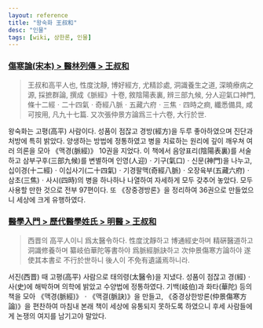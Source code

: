 ```yaml
---
layout: reference
title: "왕숙화 王叔和"
desc: "인물"
tags: [wiki, 상한론, 인물]
---
```


### [傷寒論(宋本) > 醫林列傳 > 王叔和]()

> 王叔和高平人也, 性度沈靜, 博好經方, 尤精診處, 洞識養生之道, 深曉療病之源, 採摭群論, 撰成《脈經》十卷, 敘陰陽表裏, 辨三部九候, 分人迎氣口神門, 條十二經ㆍ二十四氣ㆍ奇經八脈ㆍ五藏六府ㆍ三焦ㆍ四時之痾, 纖悉備具, 咸可按用, 凡九十七篇. 又次張仲景方論爲三十六卷, 大行於世.

왕숙화는 고평(高平) 사람이다. 성품이 점잖고 경방(經方)을 두루 좋아하였으며 진단과 처방에 특히 밝았다. 양생하는 방법에 정통하였고 병을 치료하는 원리에 깊이 깨우쳐 여러 의론을 모아 《맥경(脈經)》 10권을 지었다. 이 책에서 음양표리(陰陽表裏)를 서술하고 삼부구후(三部九候)를 변별하며 인영(人迎)ㆍ기구(氣口)ㆍ신문(神門)을 나누고, 십이경(十二經)ㆍ이십사기(二十四氣)ㆍ기경팔맥(奇經八脈)ㆍ오장육부(五藏六府)ㆍ삼초(三焦)ㆍ사시(四時)의 병을 하나하나 나열하여 자세하게 모두 갖추어 놓았다. 모두 사용할 만한 것으로 전부 97편이다. 또 《장중경방론》을 정리하여 36권으로 만들었으니 세상에 크게 유행하였다.

### [醫學入門 > 歷代醫學姓氏 > 明醫 > 王叔和](https://mediclassics.kr/books/171/volume/1/#content_200)

> 西晋의 高平人이니 爲太醫令하다. 性度沈靜하고 博通經史하며 精硏醫道하고 洞識修養하며 纂岐伯華陀等書하야 爲脈經脈訣하고 次仲景傷寒方論하야 遂使其本書로 不行於世하니 後人이 不免有遺議焉하니라.

서진(西晋) 때 고평(高平) 사람으로 태의령(太醫令)을 지냈다. 성품이 점잖고 경(經)ㆍ사(史)에 해박하며 의학에 밝았고 수양법에 정통하였다. 기백(岐伯)과 화타(華陀) 등의 책을 모아 《맥경(脈經)》ㆍ《맥결(脈訣)》을 만들고, 《중경상한방론(仲景傷寒方論)》을 편찬하여 마침내 본래 책이 세상에 유통되지 못하도록 하였으니 후세 사람들에게 논쟁의 여지를 남기고야 말았다.
